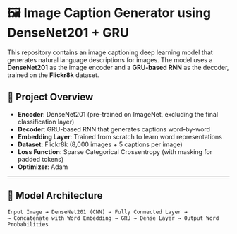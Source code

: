 # 🖼️ Image Caption Generator using DenseNet201 + GRU

This repository contains an image captioning deep learning model that generates natural language descriptions for images. The model uses a **DenseNet201** as the image encoder and a **GRU-based RNN** as the decoder, trained on the **Flickr8k** dataset.

## 🚀 Project Overview

- **Encoder**: DenseNet201 (pre-trained on ImageNet, excluding the final classification layer)
- **Decoder**: GRU-based RNN that generates captions word-by-word
- **Embedding Layer**: Trained from scratch to learn word representations
- **Dataset**: Flickr8k (8,000 images + 5 captions per image)
- **Loss Function**: Sparse Categorical Crossentropy (with masking for padded tokens)
- **Optimizer**: Adam

---

## 🧠 Model Architecture

```text
Input Image → DenseNet201 (CNN) → Fully Connected Layer → 
→ Concatenate with Word Embedding → GRU → Dense Layer → Output Word Probabilities
